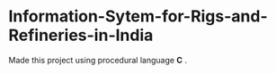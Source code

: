 # Information-Sytem-for-Rigs-and-Refineries-in-India
Made this project using procedural language **C** .
